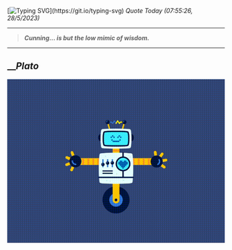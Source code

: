 [![Typing SVG](https://readme-typing-svg.herokuapp.com?font=Press+Start+2P&color=C2F784&size=35&width=900&height=100&lines=Hello+World%2C+I'm+Hung+!)](https://git.io/typing-svg) 
_Quote Today (07:55:26, 28/5/2023)_
___
>**_Cunning... is but the low mimic of wisdom._**
___

## __**_Plato_**

![RobotDance](src/assets/images/robot-dancing-dribble.gif?style=center)
